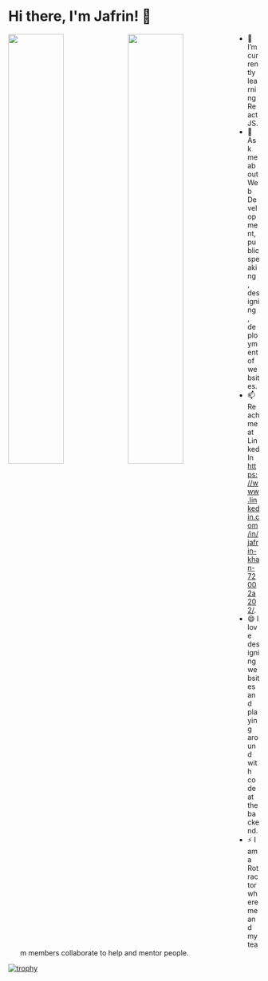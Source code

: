 # Hi there, I'm Jafrin! 👋
<img align="left" width="47%" src="https://github-readme-stats.vercel.app/api?username=Jafrin-khan&show_icons=true&theme=radica"/>


<img align="left" width="47%" src="https://github-readme-stats.vercel.app/api/top-langs/?username=Jafrin-khan&langs_count=8)](https://github.com/anuraghazra/github-readme-stats"/>





- 🌱 I’m currently learning ReactJS.
- 💬 Ask me about Web Development, public speaking , designing , deployment of websites. 
- 📫 Reach me at LinkedIn https://www.linkedin.com/in/jafrin-khan-72002a202/.
- 😄 I love designing websites and playing around with code at the backend.
- ⚡ I am a Rotractor where me and my team members collaborate to help and mentor people.


[![trophy](https://github-profile-trophy.vercel.app/?username=Jafrin-khan)](https://github.com/ryo-ma/github-profile-trophy)

